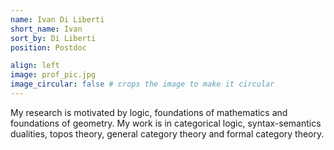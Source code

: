 ```yaml
---
name: Ivan Di Liberti
short_name: Ivan
sort_by: Di Liberti
position: Postdoc

align: left
image: prof_pic.jpg
image_circular: false # crops the image to make it circular
---
```

My research is motivated by logic, foundations of mathematics and foundations of geometry. My work is in categorical logic, syntax-semantics dualities, topos theory, general category theory and formal category theory.